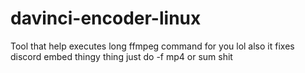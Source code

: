 # davinci-encoder-linux
Tool that help executes long ffmpeg command for you lol also it fixes discord embed thingy thing just do -f mp4 or sum shit
